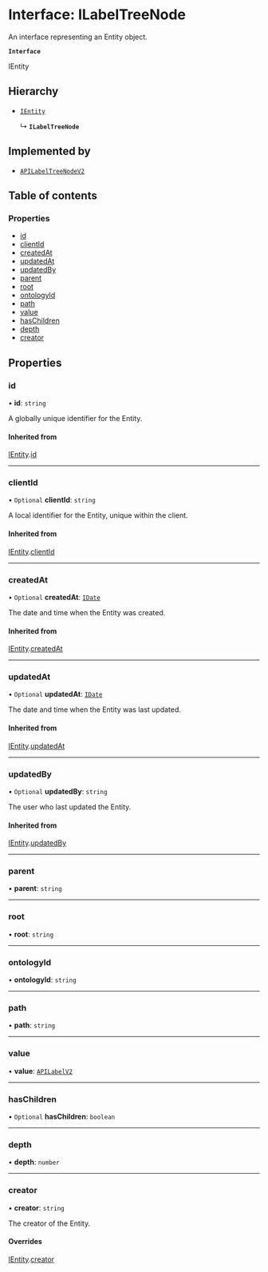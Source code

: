 # Interface: ILabelTreeNode

An interface representing an Entity object.

**`Interface`**

IEntity

## Hierarchy

- [`IEntity`](IEntity.md)

  ↳ **`ILabelTreeNode`**

## Implemented by

- [`APILabelTreeNodeV2`](../classes/APILabelTreeNodeV2.md)

## Table of contents

### Properties

- [id](ILabelTreeNode.md#id)
- [clientId](ILabelTreeNode.md#clientid)
- [createdAt](ILabelTreeNode.md#createdat)
- [updatedAt](ILabelTreeNode.md#updatedat)
- [updatedBy](ILabelTreeNode.md#updatedby)
- [parent](ILabelTreeNode.md#parent)
- [root](ILabelTreeNode.md#root)
- [ontologyId](ILabelTreeNode.md#ontologyid)
- [path](ILabelTreeNode.md#path)
- [value](ILabelTreeNode.md#value)
- [hasChildren](ILabelTreeNode.md#haschildren)
- [depth](ILabelTreeNode.md#depth)
- [creator](ILabelTreeNode.md#creator)

## Properties

### id

• **id**: `string`

A globally unique identifier for the Entity.

#### Inherited from

[IEntity](IEntity.md).[id](IEntity.md#id)

___

### clientId

• `Optional` **clientId**: `string`

A local identifier for the Entity, unique within the client.

#### Inherited from

[IEntity](IEntity.md).[clientId](IEntity.md#clientid)

___

### createdAt

• `Optional` **createdAt**: [`IDate`](../modules.md#idate)

The date and time when the Entity was created.

#### Inherited from

[IEntity](IEntity.md).[createdAt](IEntity.md#createdat)

___

### updatedAt

• `Optional` **updatedAt**: [`IDate`](../modules.md#idate)

The date and time when the Entity was last updated.

#### Inherited from

[IEntity](IEntity.md).[updatedAt](IEntity.md#updatedat)

___

### updatedBy

• `Optional` **updatedBy**: `string`

The user who last updated the Entity.

#### Inherited from

[IEntity](IEntity.md).[updatedBy](IEntity.md#updatedby)

___

### parent

• **parent**: `string`

___

### root

• **root**: `string`

___

### ontologyId

• **ontologyId**: `string`

___

### path

• **path**: `string`

___

### value

• **value**: [`APILabelV2`](../classes/APILabelV2.md)

___

### hasChildren

• `Optional` **hasChildren**: `boolean`

___

### depth

• **depth**: `number`

___

### creator

• **creator**: `string`

The creator of the Entity.

#### Overrides

[IEntity](IEntity.md).[creator](IEntity.md#creator)
